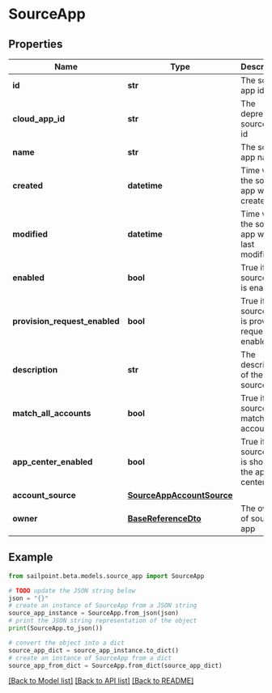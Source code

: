 # SourceApp


## Properties

Name | Type | Description | Notes
------------ | ------------- | ------------- | -------------
**id** | **str** | The source app id | [optional] 
**cloud_app_id** | **str** | The deprecated source app id | [optional] 
**name** | **str** | The source app name | [optional] 
**created** | **datetime** | Time when the source app was created | [optional] 
**modified** | **datetime** | Time when the source app was last modified | [optional] 
**enabled** | **bool** | True if the source app is enabled | [optional] [default to False]
**provision_request_enabled** | **bool** | True if the source app is provision request enabled | [optional] [default to False]
**description** | **str** | The description of the source app | [optional] 
**match_all_accounts** | **bool** | True if the source app match all accounts | [optional] [default to False]
**app_center_enabled** | **bool** | True if the source app is shown in the app center | [optional] [default to True]
**account_source** | [**SourceAppAccountSource**](SourceAppAccountSource.md) |  | [optional] 
**owner** | [**BaseReferenceDto**](BaseReferenceDto.md) | The owner of source app | [optional] 

## Example

```python
from sailpoint.beta.models.source_app import SourceApp

# TODO update the JSON string below
json = "{}"
# create an instance of SourceApp from a JSON string
source_app_instance = SourceApp.from_json(json)
# print the JSON string representation of the object
print(SourceApp.to_json())

# convert the object into a dict
source_app_dict = source_app_instance.to_dict()
# create an instance of SourceApp from a dict
source_app_from_dict = SourceApp.from_dict(source_app_dict)
```
[[Back to Model list]](../README.md#documentation-for-models) [[Back to API list]](../README.md#documentation-for-api-endpoints) [[Back to README]](../README.md)


